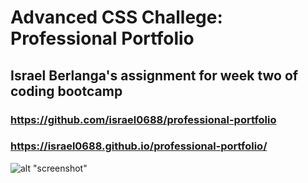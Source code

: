 # Advanced CSS Challege: Professional Portfolio

## Israel Berlanga's assignment for week two of coding bootcamp

### https://github.com/israel0688/professional-portfolio

### https://israel0688.github.io/professional-portfolio/

![alt "screenshot"](https://github.com/israel0688/professional-portfolio/images/portpic.png)